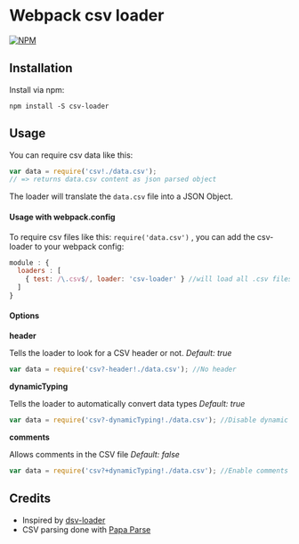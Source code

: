 # Webpack csv loader

[![NPM](https://nodei.co/npm/csv-loader.png)](https://nodei.co/npm/csv-loader/)

## Installation

Install via npm:

```
npm install -S csv-loader
```

## Usage

You can require csv data like this:

``` javascript
var data = require('csv!./data.csv');
// => returns data.csv content as json parsed object
```

The loader will translate the ```data.csv``` file into a JSON Object.

#### Usage with webpack.config

To require csv files like this: ```require('data.csv')``` , you can add the csv-loader to your webpack config:

``` javascript
module : {
  loaders : [
    { test: /\.csv$/, loader: 'csv-loader' } //will load all .csv files with csv-loader by default
  ]
}
```

#### Options

**header**

Tells the loader to look for a CSV header or not. *Default: true*

``` javascript
var data = require('csv?-header!./data.csv'); //No header
```

**dynamicTyping**

Tells the loader to automatically convert data types *Default: true*

``` javascript
var data = require('csv?-dynamicTyping!./data.csv'); //Disable dynamic typing
```

**comments**

Allows comments in the CSV file *Default: false*

``` javascript
var data = require('csv?+dynamicTyping!./data.csv'); //Enable comments
```

## Credits

* Inspired by [dsv-loader](https://github.com/wbkd/dsv-loader)
* CSV parsing done with [Papa Parse](http://papaparse.com/)
